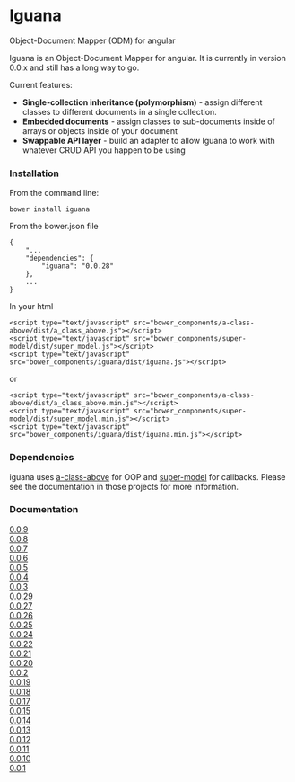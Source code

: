 # Iguana

Object-Document Mapper (ODM) for angular

Iguana is an Object-Document Mapper for angular. It is currently in version 0.0.x
and still has a long way to go.

Current features:

 * **Single-collection inheritance (polymorphism)** - assign different classes to different documents
   in a single collection.
 * **Embedded documents** - assign classes to sub-documents inside of arrays or objects inside of your document
 * **Swappable API layer** - build an adapter to allow Iguana to work with whatever CRUD API you happen to be using 

### Installation

From the command line:
    
    bower install iguana

From the bower.json file
    
    {
	    "...
	    "dependencies": {
	        "iguana": "0.0.28"
	    },
		...
	}
	
In your html

	<script type="text/javascript" src="bower_components/a-class-above/dist/a_class_above.js"></script>
	<script type="text/javascript" src="bower_components/super-model/dist/super_model.js"></script>
    <script type="text/javascript" src="bower_components/iguana/dist/iguana.js"></script>
or

	<script type="text/javascript" src="bower_components/a-class-above/dist/a_class_above.min.js"></script>
	<script type="text/javascript" src="bower_components/super-model/dist/super_model.min.js"></script>
    <script type="text/javascript" src="bower_components/iguana/dist/iguana.min.js"></script>

### Dependencies

iguana uses [a-class-above](https://github.com/pedago/a-class-above) for OOP and 
[super-model](https://github.com/pedago/super-model) for callbacks.  Please see the documentation
in those projects for more information.

### Documentation

[0.0.9](http://pedago.github.io/iguana/docs/0.0.9)  
[0.0.8](http://pedago.github.io/iguana/docs/0.0.8)  
[0.0.7](http://pedago.github.io/iguana/docs/0.0.7)  
[0.0.6](http://pedago.github.io/iguana/docs/0.0.6)  
[0.0.5](http://pedago.github.io/iguana/docs/0.0.5)  
[0.0.4](http://pedago.github.io/iguana/docs/0.0.4)  
[0.0.3](http://pedago.github.io/iguana/docs/0.0.3)  
[0.0.29](http://pedago.github.io/iguana/docs/0.0.29)  
[0.0.27](http://pedago.github.io/iguana/docs/0.0.27)  
[0.0.26](http://pedago.github.io/iguana/docs/0.0.26)  
[0.0.25](http://pedago.github.io/iguana/docs/0.0.25)  
[0.0.24](http://pedago.github.io/iguana/docs/0.0.24)  
[0.0.22](http://pedago.github.io/iguana/docs/0.0.22)  
[0.0.21](http://pedago.github.io/iguana/docs/0.0.21)  
[0.0.20](http://pedago.github.io/iguana/docs/0.0.20)  
[0.0.2](http://pedago.github.io/iguana/docs/0.0.2)  
[0.0.19](http://pedago.github.io/iguana/docs/0.0.19)  
[0.0.18](http://pedago.github.io/iguana/docs/0.0.18)  
[0.0.17](http://pedago.github.io/iguana/docs/0.0.17)  
[0.0.15](http://pedago.github.io/iguana/docs/0.0.15)  
[0.0.14](http://pedago.github.io/iguana/docs/0.0.14)  
[0.0.13](http://pedago.github.io/iguana/docs/0.0.13)  
[0.0.12](http://pedago.github.io/iguana/docs/0.0.12)  
[0.0.11](http://pedago.github.io/iguana/docs/0.0.11)  
[0.0.10](http://pedago.github.io/iguana/docs/0.0.10)  
[0.0.1](http://pedago.github.io/iguana/docs/0.0.1)  
